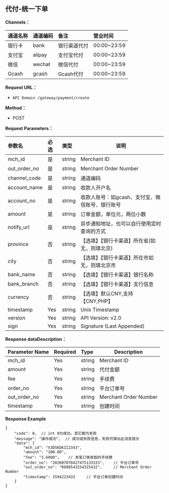 ## 代付-统一下单

**Channels：**


| 通道名称  | 通道编码   | 备注      | 营业时间 |
|:------|:-------|:--------|:------|
| 银行卡   | bank   | 银行渠道代付  | 00:00~23:59 |
| 支付宝   | alipay | 支付宝代付   | 00:00~23:59 |
| 微信    | wechat | 微信代付    | 00:00~23:59 |
| Gcash | gcash  | Gcash代付 | 00:00~23:59 |

**Request URL：**
- `API Domain /gateway/payment/create`

**Method：**
- POST

**Request Parameters：**

| 参数名          | 必选  |类型| 说明                         |
|:-------------|:----|:----- |----------------------------|
| mch_id       | 是   |string | Merchant ID                        |
| out_order_no | 是   |string | Merchant Order Number                       |
| channel_code | 是   |string | 通道编码                       |
| account_name | 是   |string | 收款人开户名                     |
| account_no   | 是   |string | 收款人账号：如gcash、支付宝、微信账号、银行账号 |
| amount       | 是   |string | 订单金额，单位元，两位小数              |
| notify_url   | 是   |string | 异步通知地址，也可以自行使用定时查询的方式      |
| province     | 否   |string | 【选填】【银行卡渠道】所在省(如无，则填北京)    |
| city         | 否   |string | 【选填】【银行卡渠道】所在市如无，则填北京市     |
| bank_name    | 否   |string | 【选填】【银行卡渠道】银行名称            |
| bank_branch  | 否   |string | 【选填】【银行卡渠道】支行信息            |
| currency     | 否   |string | 【选填】默认CNY,支持【CNY,PHP】      |
| timestamp    | Yes   |string | Unix Timestamp               |
| version      | Yes   |string | API Version: v2.0            |
| sign         | Yes   |string | Signature (Last Appended)               |


**Response dataDescription：**

| Parameter Name         |Required|Type|Description|
|:------------|:---|:----- |-----   |
| mch_id      |Yes  |string |Merchant ID   |
| amount      |Yes  |string |代付金额 |
| fee         |Yes  |string |手续费 |
| order_no    |Yes  |string |平台订单号 |
| out_order_no|Yes  |string |Merchant Order Number |
| timestamp   |Yes  |string |创建时间 |

**Response Example**

```
{
    "code": 0,  // int 0为成功，其它都为失败
    "message": "操作成功",  // 成功或失败信息，失败可弹出此消息提示
    "data": {
        "mch_id": "X3DSKDKII2343",
        "amount": "100.00",
        "fee": "3.6000",    // 本笔订单收取的手续费
        "order_no": "202007070427475133333",    // 平台订单号
        "out_order_no": "R898543254325432",     // Merchant Order Number
        "timestamp": 1594223433     // 平台订单创建时间
    }
}
```